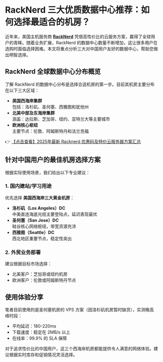# RackNerd 三大优质数据中心推荐：如何选择最适合的机房？

近年来，美国主机服务商 **[RackNerd](https://bit.ly/Rack_Nerd)** 凭借高性价比的云服务方案，赢得了全球用户的青睐。随着业务扩展，RackNerd 的数据中心数量不断增加，这让很多用户在选购时面临选择困难。本文将重点分析三大对中国用户友好的数据中心，帮助您做出明智选择。

## RackNerd 全球数据中心分布概览

了解 RackNerd 的数据中心分布是选择合适机房的第一步。目前其机房主要分布在以下三大区域：

- **美国西海岸集群**  
  包括：洛杉矶、圣何塞、西雅图和犹他州
- **北美中部及东海岸集群**  
  涵盖：达拉斯、芝加哥、纽约、亚特兰大等主要城市
- **欧洲核心枢纽**  
  主要节点：伦敦、阿姆斯特丹和法兰克福

👉 [【点击查看】2025年最新 Racknerd 优惠码及特价云服务器方案汇总](https://bit.ly/Rack_Nerd)

## 针对中国用户的最佳机房选择方案

根据实际使用场景，我们给出以下专业建议：

### 1. 国内建站/学习用途
优先选择 **美国西海岸三大黄金机房**：
- **洛杉矶（Los Angeles）DC**  
  中美直连海底光缆主要登陆点，延迟表现最优
- **圣何塞（San Jose）DC**  
  硅谷核心网络枢纽，带宽资源充沛
- **西雅图（Seattle）DC**  
  西北地区重要节点，稳定性突出

### 2. 外贸业务部署
建议根据目标市场选择：
- 北美客户：芝加哥或纽约机房
- 欧洲客户：伦敦或阿姆斯特丹节点

## 使用体验分享

笔者目前使用的是圣何塞机房的 VPS 方案（因洛杉矶机房暂时缺货），实测晚高峰时段：
- 平均延迟：180-220ms
- 下载速度：稳定在 2MB/s 以上
- 在线率：99.9% 的 SLA 保障

对于追求性价比的中国用户，这三个西海岸机房都能提供令人满意的网络体验。建议根据实时库存和促销情况灵活选择。